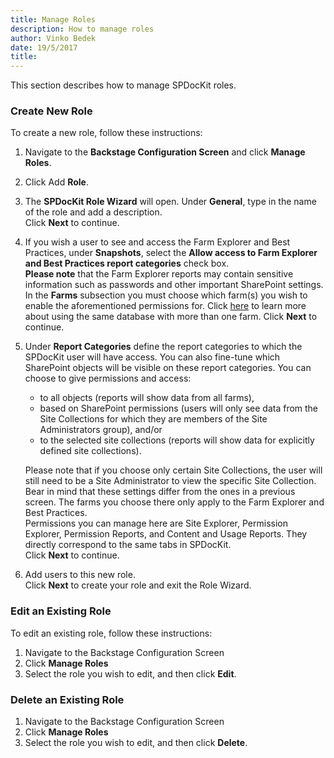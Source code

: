 ```yaml
---
title: Manage Roles
description: How to manage roles
author: Vinko Bedek
date: 19/5/2017
title: 
---
```


This section describes how to manage SPDocKit roles.

### Create New Role

To create a new role, follow these instructions:
1. Navigate to the **Backstage Configuration Screen** and click **Manage Roles**.
2. Click Add **Role**.
3. The **SPDocKit Role Wizard** will open. Under **General**, type in the name of the role and add a description.  
Click **Next** to continue.
4. If you wish a user to see and access the Farm Explorer and Best Practices, under **Snapshots**, select the **Allow access to Farm Explorer and Best Practices report categories** check box.  
**Please note** that the Farm Explorer reports may contain sensitive information such as passwords and other important SharePoint settings.  
In the **Farms** subsection you must choose which farm(s) you wish to enable the aforementioned permissions for. Click [here](#internal/configuration/configure-spdockit-database) to learn more about using the same database with more than one farm.
Click **Next** to continue.

5. Under **Report Categories** define the report categories to which the SPDocKit user will have access.  You can also fine-tune which SharePoint objects will be visible on these report categories. You can choose to give permissions and access:  
    * to all objects (reports will show data from all farms),
    * based on SharePoint permissions (users will only see data from the Site Collections for which they are members of the Site Administrators group), and/or
    * to the selected site collections (reports will show data for explicitly defined site collections).
    
    Please note that if you choose only certain Site Collections, the user will still need to be a Site Administrator to view the specific Site Collection.  
    Bear in mind that these settings differ from the ones in a previous screen. The farms you choose there only apply to the Farm Explorer and Best Practices.  
    Permissions you can manage here are Site Explorer, Permission Explorer, Permission Reports, and Content and Usage Reports. They directly correspond to the same tabs in SPDocKit.  
    Click **Next** to continue.

6. Add users to this new role.  
   Click **Next** to create your role and exit the Role Wizard.

### Edit an Existing Role
To edit an existing role, follow these instructions:
1. Navigate to the Backstage Configuration Screen
2. Click **Manage Roles**
3. Select the role you wish to edit, and then click **Edit**.

### Delete an Existing Role
1. Navigate to the Backstage Configuration Screen
2. Click **Manage Roles**
3. Select the role you wish to edit, and then click **Delete**.